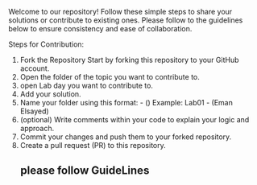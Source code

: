 Welcome to our repository! Follow these simple steps to share your solutions or contribute to existing ones. Please follow to the guidelines below to ensure consistency and ease of collaboration.

Steps for Contribution:
1. Fork the Repository
Start by forking this repository to your GitHub account.
2. Open the folder of the topic you want to contribute to.
3. open Lab day you want to contribute to.
4. Add your solution.
5. Name your folder using this format:
<Lab day> - (<your name>)
Example: Lab01 - (Eman Elsayed)
6. (optional) Write comments within your code to explain your logic and approach.
7. Commit your changes and push them to your forked repository.
8. Create a pull request (PR) to this repository.
   ## please follow GuideLines


